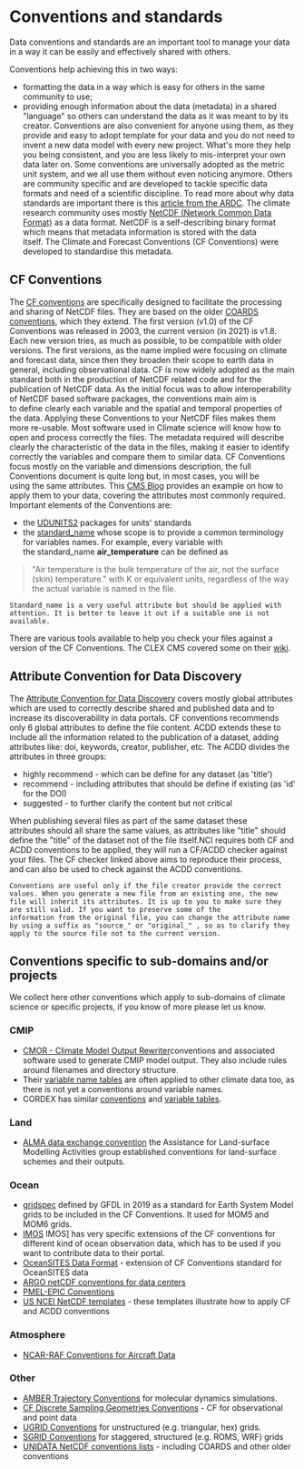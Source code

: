 # Conventions and standards

Data conventions and standards are an important tool to manage your data
in a way it can be easily and effectively shared with others.

Conventions help achieving this in two ways: 
* formatting the data in a way which is easy for others in the same community to use; 
* providing enough information about the data (metadata) in a shared "language" so others can understand the data as it was meant to by its creator.
Conventions are also convenient for anyone using them, as they provide and easy to adopt template for your data and you do not need to invent a new data model with every new project. What's more they help you being consistent, and you are less likely to mis-interpret your own data later on. Some conventions are universally adopted as the metric unit system, and we all use them without even noticing anymore. Others are community specific and are developed to tackle specific data formats and need of a scientific discipline.
To read more about why data standards are important there is this [article from the ARDC](https://ardc.edu.au/resources/community-endorsed-data-standards/). The climate research community uses mostly [NetCDF (Network Common Data Format)](https://www.unidata.ucar.edu/software/netcdf/) as a data format. NetCDF is a self-describing binary format which means that metadata information is stored with the data itself. The Climate and Forecast Conventions (CF Conventions) were developed to standardise this metadata. 

## **CF Conventions**
The [CF conventions](https://cfconventions.org) are specifically designed to facilitate the processing and sharing of NetCDF files. They are based on the older [COARDS conventions](https://ferret.pmel.noaa.gov/noaa\_coop/coop\_cdf\_profile.html), which they extend. The first version (v1.0) of the CF Conventions was released in 2003, the current version (in 2021) is v1.8. Each new version tries, as much as possible, to be compatible with older versions. The first versions, as the name implied were focusing on climate and forecast data, since then they broaden their scope to earth
data in general, including observational data.
CF is now widely adopted as the main standard both in the production of NetCDF related code and for the publication of NetCDF data. As the initial focus was to allow interoperability of NetCDF based software packages, the conventions main aim is to define clearly each variable and the spatial and temporal properties of the data. Applying these Conventions to your NetCDF files makes them more re-usable.
Most software used in Climate science will know how to open and process correctly the files. The metadata required will describe clearly the characteristic of the data in the files, making it easier to identify correctly the variables and compare them to similar data. CF Conventions focus mostly on the variable and dimensions description, the full Conventions document is quite long but, in most cases, you will be using the same attributes. This [CMS Blog](https://climate-cms.org/2018/10/26/Setting-up-NetCDF-file-attributes.html) provides an example on how to apply them to your data, covering the attributes most commonly required.
Important elements of the Conventions are: 
* the [UDUNITS2](https://ncics.org/portfolio/other-resources/udunits2/?)
packages for units' standards 
* the [standard_name](https://cfconventions.org/Data/cf-standard-names/77/build/cf-standard-name-table.html) whose scope is to provide a common terminology for variables names. For example, every variable with the standard_name **air_temperature** can be defined as 
>"Air temperature is the bulk temperature of the air, not the surface (skin) temperature."
> with K or equivalent units, regardless of the way the actual variable is
named in the file. 
```{warning}
Standard_name is a very useful attribute but should be applied with attention. It is better to leave it out if a suitable one is not available.
```
There are various tools available to help you check your files against a version of the CF Conventions. The CLEX CMS covered some on their [wiki](http://climate-cms.wikis.unsw.edu.au/CF_checker).    

## **Attribute Convention for Data Discovery**
The [Attribute Convention for Data Discovery](https://wiki.esipfed.org/Attribute_Convention_for_Data_Discovery_1-3) covers mostly global attributes which are used to correctly describe shared and published data and to increase its discoverability in data portals. CF conventions recommends only 6 global attributes to define the file content. 
ACDD extends these to include all the information related to the publication of a dataset, adding attributes like: doi, keywords, creator, publisher, etc. The ACDD divides the attributes in three groups: 
* highly recommend - which can be define for any dataset (as 'title') 
* recommend - including attributes that should be define if existing (as
'id' for the DOI) 
* suggested - to further clarify the content but not critical 

When publishing several files as part of the same dataset these attributes should all share the same values, as attributes like "title" should define the "title" of the dataset not of the file itself.NCI requires both CF and ACDD conventions to be applied, they will run a CF/ACDD checker against your files. The CF checker linked above aims to reproduce their process, and can also be used to check against the ACDD conventions. 

```{warning}
Conventions are useful only if the file creator provide the correct values. When you generate a new file from an existing one, the new file will inherit its attributes. It is up to you to make sure they are still valid. If you want to preserve some of the
information from the original file, you can change the attribute name by using a suffix as "source_" or "original_" , so as to clarify they apply to the source file not to the current version.
```

## **Conventions specific to sub-domains and/or projects**
We collect here other conventions which apply to sub-domains of climate science or specific
projects, if you know of more please let us know. 

### **CMIP**
* [CMOR - Climate Model Output Rewriter](https://cmor.llnl.gov)conventions and associated software used to generate CMIP model output. They also include rules around filenames and directory structure. 
* Their [variable name tables](https://github.com/PCMDI/cmip6-cmor-tables/tree/master/Tables) are often applied to other climate data too, as there is not yet a conventions around variable names.  
* CORDEX has similar [conventions](https://is-enes-data.github.io/cordex\_archive\_specifications.pdf) and [variable tables](https://is-enes-data.github.io/CORDEX\_variables\_requirement\_table.pdf).

### **Land** 
* [ALMA data exchange convention](https://www.lmd.jussieu.fr/\~polcher/ALMA/) the Assistance for Land-surface Modelling Activities group established conventions for land-surface schemes and their outputs.

### **Ocean** 
* [gridspec](https://arxiv.org/pdf/1911.08638.pdf) defined by GFDL in 2019 as a standard for Earth System Model grids to be included in the CF Conventions. It used for MOM5 and MOM6 grids. 
* [IMOS](http://content.aodn.org.au/Documents/IMOS/Conventions/IMOS_NetCDF_Conventions.pdf)
IMOS] has very specific extensions of the CF conventions for different kind of ocean observation data, which has to be used if you want to contribute data to their portal. 
* [OceanSITES Data Format](http://www.oceansites.org/docs/oceansites_data_format_reference_manual.pdf) - extension of CF Conventions standard for OceanSITES data 
* [ARGO netCDF conventions for data centers](http://www.argodatamgt.org/Media/Medias-Argo-Data-Management/Argo-documentation/General-documentation/Data-format)
* [PMEL-EPIC Conventions](https://www.pmel.noaa.gov/epic/document/convention.htm)
* [US NCEI NetCDF templates](https://www.ncei.noaa.gov/netcdf-templates) - these templates illustrate how to apply CF and ACDD conventions

### **Atmosphere** 
* [NCAR-RAF Conventions for Aircraft Data](http://www.eol.ucar.edu/raf/Software/netCDF.html)

### **Other** 
* [AMBER Trajectory Conventions](http://ambermd.org/netcdf/nctraj.xhtml) for molecular dynamics simulations.
* [CF Discrete Sampling Geometries Conventions](http://cfconventions.org/Data/cf-conventions/cf-conventions-1.6/build/cf-conventions.html\#discrete-sampling-geometries) - CF for observational and point data 
* [UGRID Conventions](http://ugrid-conventions.github.io/ugrid-conventions/) for unstructured (e.g. triangular, hex) grids. 
* [SGRID Conventions](http://sgrid.github.io/sgrid/) for staggered, structured (e.g. ROMS, WRF) grids 
* [UNIDATA NetCDF conventions lists](https://www.unidata.ucar.edu/software/netcdf/conventions.html) - including COARDS and other older conventions
